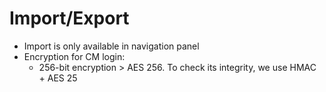 [title]: #	(Import/Export)
[tags]: #	(import,faq,export,encryption,integrity)
[priority]: #	(603)
#  Import/Export

- Import is only available in navigation panel 
- Encryption for CM login:
  - 256-bit encryption > AES 256. To check its integrity, we use HMAC + AES 25